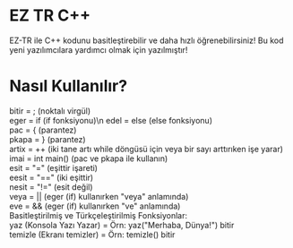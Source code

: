 # EZ TR C++
EZ-TR ile C++ kodunu basitleştirebilir ve daha hızlı öğrenebilirsiniz!
Bu kod yeni yazılımcılara yardımcı olmak için yazılmıştır!

# Nasıl Kullanılır?
bitir = ; (noktalı virgül)  
eger = if (if fonksiyonu)\n
edel = else (else fonksiyonu)  
pac = { (parantez)  
pkapa = } (parantez)  
artix = ++ (iki tane artı while döngüsü için veya bir sayı arttırıken işe yarar)  
imai = int main() (pac ve pkapa ile kullanın)  
esit = "=" (eşittir işareti)  
eesit = "==" (iki eşittir)  
nesit = "!=" (esit değil)  
veya = || (eger (if) kullanırken "veya" anlamında)  
eve = && (eger (if) kullanırken "ve" anlamında)  
Basitleştirilmiş ve Türkçeleştirilmiş Fonksiyonlar:  
yaz (Konsola Yazı Yazar) = Örn: yaz("Merhaba, Dünya!") bitir  
temizle (Ekranı temizler) = Örn: temizle() bitir
